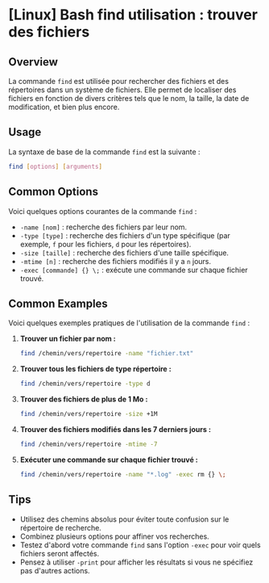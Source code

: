 # [Linux] Bash find utilisation : trouver des fichiers

## Overview
La commande `find` est utilisée pour rechercher des fichiers et des répertoires dans un système de fichiers. Elle permet de localiser des fichiers en fonction de divers critères tels que le nom, la taille, la date de modification, et bien plus encore.

## Usage
La syntaxe de base de la commande `find` est la suivante :

```bash
find [options] [arguments]
```

## Common Options
Voici quelques options courantes de la commande `find` :

- `-name [nom]` : recherche des fichiers par leur nom.
- `-type [type]` : recherche des fichiers d'un type spécifique (par exemple, `f` pour les fichiers, `d` pour les répertoires).
- `-size [taille]` : recherche des fichiers d'une taille spécifique.
- `-mtime [n]` : recherche des fichiers modifiés il y a `n` jours.
- `-exec [commande] {} \;` : exécute une commande sur chaque fichier trouvé.

## Common Examples
Voici quelques exemples pratiques de l'utilisation de la commande `find` :

1. **Trouver un fichier par nom :**
   ```bash
   find /chemin/vers/repertoire -name "fichier.txt"
   ```

2. **Trouver tous les fichiers de type répertoire :**
   ```bash
   find /chemin/vers/repertoire -type d
   ```

3. **Trouver des fichiers de plus de 1 Mo :**
   ```bash
   find /chemin/vers/repertoire -size +1M
   ```

4. **Trouver des fichiers modifiés dans les 7 derniers jours :**
   ```bash
   find /chemin/vers/repertoire -mtime -7
   ```

5. **Exécuter une commande sur chaque fichier trouvé :**
   ```bash
   find /chemin/vers/repertoire -name "*.log" -exec rm {} \;
   ```

## Tips
- Utilisez des chemins absolus pour éviter toute confusion sur le répertoire de recherche.
- Combinez plusieurs options pour affiner vos recherches.
- Testez d'abord votre commande `find` sans l'option `-exec` pour voir quels fichiers seront affectés.
- Pensez à utiliser `-print` pour afficher les résultats si vous ne spécifiez pas d'autres actions.